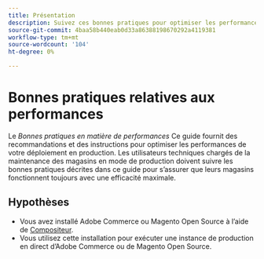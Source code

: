 ```yaml
---
title: Présentation
description: Suivez ces bonnes pratiques pour optimiser les performances de votre déploiement Adobe Commerce ou Magento Open Source.
source-git-commit: 4baa58b440eab0d33a86388198670292a4119381
workflow-type: tm+mt
source-wordcount: '104'
ht-degree: 0%

---
```



# Bonnes pratiques relatives aux performances

Le _Bonnes pratiques en matière de performances_ Ce guide fournit des recommandations et des instructions pour optimiser les performances de votre déploiement en production. Les utilisateurs techniques chargés de la maintenance des magasins en mode de production doivent suivre les bonnes pratiques décrites dans ce guide pour s’assurer que leurs magasins fonctionnent toujours avec une efficacité maximale.

## Hypothèses

* Vous avez installé Adobe Commerce ou Magento Open Source à l’aide de [Compositeur](https://devdocs.magento.com/guides/v2.4/install-gde/composer.html).
* Vous utilisez cette installation pour exécuter une instance de production en direct d’Adobe Commerce ou de Magento Open Source.

